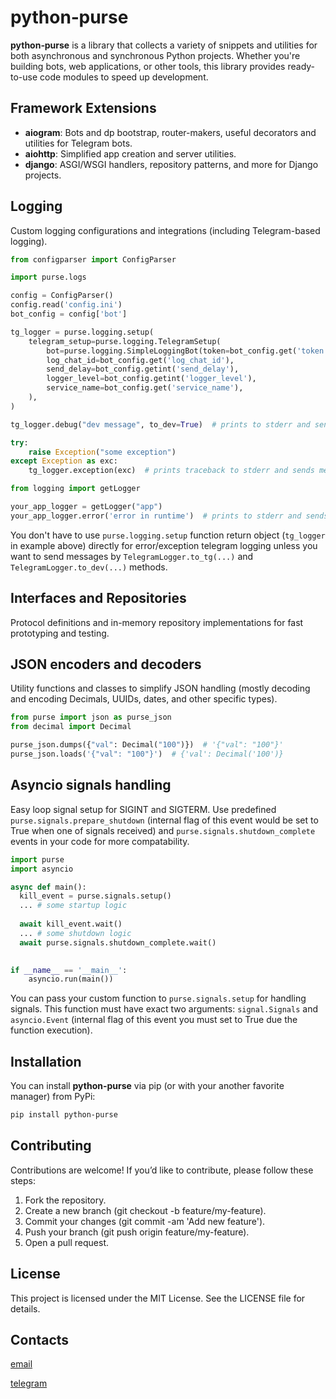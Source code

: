 # python‑purse

**python‑purse** is a library that collects a variety of snippets and utilities for both
asynchronous and synchronous Python projects. Whether you're building bots, web applications,
or other tools, this library provides ready-to-use code modules to speed up development.

## Framework Extensions

- **aiogram**: Bots and dp bootstrap, router-makers, useful decorators and utilities for Telegram bots.
- **aiohttp**: Simplified app creation and server utilities.
- **django**: ASGI/WSGI handlers, repository patterns, and more for Django projects.

## Logging

Custom logging configurations and integrations (including Telegram-based logging).

```python
from configparser import ConfigParser

import purse.logs

config = ConfigParser()
config.read('config.ini')
bot_config = config['bot']

tg_logger = purse.logging.setup(
    telegram_setup=purse.logging.TelegramSetup(
        bot=purse.logging.SimpleLoggingBot(token=bot_config.get('token')),
        log_chat_id=bot_config.get('log_chat_id'),
        send_delay=bot_config.getint('send_delay'),
        logger_level=bot_config.getint('logger_level'),
        service_name=bot_config.get('service_name'),
    ),
)

tg_logger.debug("dev message", to_dev=True)  # prints to stderr and sends message to telegram

try:
    raise Exception("some exception")
except Exception as exc:
    tg_logger.exception(exc)  # prints traceback to stderr and sends message to telegram

from logging import getLogger

your_app_logger = getLogger("app")
your_app_logger.error('error in runtime')  # prints to stderr and sends message to telegram

```
You don't have to use `purse.logging.setup` function return object (`tg_logger` in example above) 
directly for error/exception telegram logging unless you want to send messages 
by `TelegramLogger.to_tg(...)` and `TelegramLogger.to_dev(...)` methods.


## Interfaces and Repositories

Protocol definitions and in-memory repository implementations for fast prototyping and testing.

## JSON encoders and decoders

Utility functions and classes to simplify JSON handling (mostly decoding and encoding Decimals,
UUIDs, dates, and other specific types).

```python
from purse import json as purse_json
from decimal import Decimal

purse_json.dumps({"val": Decimal("100")})  # '{"val": "100"}'
purse_json.loads('{"val": "100"}')  # {'val': Decimal('100')}

```

## Asyncio signals handling

Easy loop signal setup for SIGINT and SIGTERM.
Use predefined `purse.signals.prepare_shutdown` (internal flag of this event would be set to True
when one of signals received) and `purse.signals.shutdown_complete` events in your code for more
compatability.

```python 
import purse
import asyncio 

async def main():
  kill_event = purse.signals.setup()
  ... # some startup logic
  
  await kill_event.wait()
  ... # some shutdown logic
  await purse.signals.shutdown_complete.wait()
  

if __name__ == '__main__':
    asyncio.run(main())
```

You can pass your custom function to `purse.signals.setup` for handling signals. This function
must have exact two arguments: `signal.Signals` and `asyncio.Event` (internal flag of this event
you must set to True due the function execution).

## Installation

You can install **python-purse** via pip (or with your another favorite manager) from PyPi:

```bash
pip install python-purse
```

## Contributing

Contributions are welcome! If you’d like to contribute, please follow these steps:

1. Fork the repository.
2. Create a new branch (git checkout -b feature/my-feature).
3. Commit your changes (git commit -am 'Add new feature').
4. Push your branch (git push origin feature/my-feature).
5. Open a pull request.

## License

This project is licensed under the MIT License. See the LICENSE file for details.

## Contacts

[email](mailto:andrei.e.samofalov@gmail.com)

[telegram](https://t.me/samofalov_andrey)

